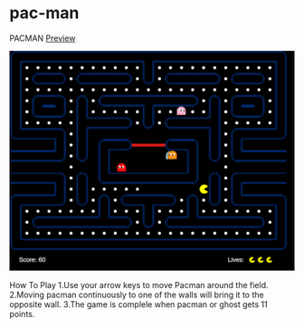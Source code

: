 # pac-man

PACMAN
[Preview](https://prdp99.github.io/pac-man)

![App Screenshot](https://github.com/prdp99/pac-man/blob/main/assets/images/game.png)

How To Play
1.Use your arrow keys to move Pacman around the field.
2.Moving pacman continuously to one of the walls will bring it to the opposite wall.
3.The game is complele when pacman or ghost gets 11 points.

